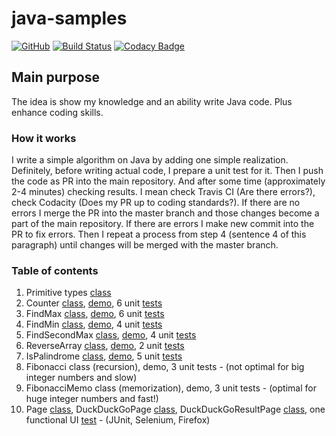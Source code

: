 # java-samples

[![GitHub](https://img.shields.io/github/license/mashape/apistatus.svg)](https://github.com/BurhanH/java-samples/blob/master/LICENSE)
[![Build Status](https://travis-ci.org/BurhanH/java-samples.svg?branch=master)](https://travis-ci.org/BurhanH/java-samples)
[![Codacy Badge](https://api.codacy.com/project/badge/Grade/26eacc4cb5384258afcbe79e7c943b6b)](https://www.codacy.com/app/BurhanH/java-samples?utm_source=github.com&amp;utm_medium=referral&amp;utm_content=BurhanH/java-samples&amp;utm_campaign=Badge_Grade)

## Main purpose

The idea is show my knowledge and an ability write Java code. Plus enhance coding skills.

### How it works

I write a simple algorithm on Java by adding one simple realization. Definitely, before writing actual code, I prepare a unit test for it. Then I push the code as PR into the main repository. And after some time (approximately 2-4 minutes) checking results. I mean check Travis CI (Are there errors?), check Codacity (Does my PR up to coding standards?). If there are no errors I merge the PR into the master branch and those changes become a part of the main repository. If there are errors I make new commit into the PR to fix errors. Then I repeat a process from step 4 (sentence 4 of this paragraph) until changes will be merged with the master branch.

### Table of contents
1. Primitive types [class](https://github.com/BurhanH/java-samples/blob/master/src/main/java/com/mycompany/codesamples/PrimitiveTypes.java)
2. Counter [class](https://github.com/BurhanH/java-samples/blob/master/src/main/java/com/mycompany/codesamples/Counter.java), [demo](https://github.com/BurhanH/java-samples/blob/master/src/main/java/com/mycompany/codesamples/CounterDemo.java), 6 unit [tests](https://github.com/BurhanH/java-samples/blob/master/src/test/java/com/mycompany/codesamples/CounterTest.java)
3. FindMax [class](https://github.com/BurhanH/java-samples/blob/master/src/main/java/com/mycompany/codesamples/FindMax.java), [demo](https://github.com/BurhanH/java-samples/blob/master/src/main/java/com/mycompany/codesamples/FindMaxDemo.java), 6 unit [tests](https://github.com/BurhanH/java-samples/blob/master/src/test/java/com/mycompany/codesamples/FindMaxTest.java)
4. FindMin [class](https://github.com/BurhanH/java-samples/blob/master/src/main/java/com/mycompany/codesamples/FindMin.java), [demo](https://github.com/BurhanH/java-samples/blob/master/src/main/java/com/mycompany/codesamples/FindMinDemo.java), 4 unit [tests](https://github.com/BurhanH/java-samples/blob/master/src/test/java/com/mycompany/codesamples/FindMinTest.java)
5. FindSecondMax [class](https://github.com/BurhanH/java-samples/blob/master/src/main/java/com/mycompany/codesamples/FindSecondMax.java), [demo](https://github.com/BurhanH/java-samples/blob/master/src/main/java/com/mycompany/codesamples/FindSecondMaxDemo.java), 4 unit [tests](https://github.com/BurhanH/java-samples/blob/master/src/test/java/com/mycompany/codesamples/FindSecondMaxTest.java)
6. ReverseArray [class](https://github.com/BurhanH/java-samples/blob/master/src/main/java/com/mycompany/codesamples/ReverseArray.java), [demo](https://github.com/BurhanH/java-samples/blob/master/src/main/java/com/mycompany/codesamples/ReverseArrayDemo.java), 2 unit [tests](https://github.com/BurhanH/java-samples/blob/master/src/test/java/com/mycompany/codesamples/ReveseArrayTest.java)
7. IsPalindrome [class](https://github.com/BurhanH/java-samples/blob/master/src/main/java/com/mycompany/codesamples/IsPalindrome.java), [demo](https://github.com/BurhanH/java-samples/blob/master/src/main/java/com/mycompany/codesamples/IsPalindromeDemo.java), 5 unit [tests](https://github.com/BurhanH/java-samples/blob/master/src/test/java/com/mycompany/codesamples/IsPalindromeTest.java)
8. Fibonacci class (recursion), demo, 3 unit tests - (not optimal for big integer numbers and slow)
9. FibonacciMemo class (memorization), demo, 3 unit tests - (optimal for huge integer numbers and fast!)
10. Page [class](https://github.com/BurhanH/java-samples/blob/master/src/main/java/com/mycompany/codesamples/Page.java), DuckDuckGoPage [class](https://github.com/BurhanH/java-samples/blob/master/src/main/java/com/mycompany/codesamples/DuckDuckGoPage.java), DuckDuckGoResultPage [class](https://github.com/BurhanH/java-samples/blob/master/src/main/java/com/mycompany/codesamples/DuckDuckGoResultPage.java), one functional UI [test](https://github.com/BurhanH/java-samples/blob/master/src/test/java/com/mycompany/codesamples/DuckDuckGoTest.java) - (JUnit, Selenium, Firefox)
